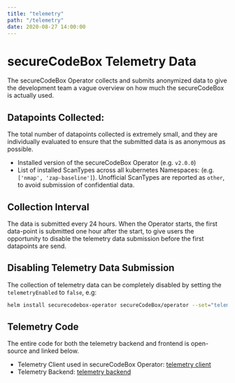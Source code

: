 ```yaml
---
title: "telemetry"
path: "/telemetry"
date: 2020-08-27 14:00:00
---
```


# secureCodeBox Telemetry Data

The secureCodeBox Operator collects and submits anonymized data to give the development team a vague overview on how much the secureCodeBox is actually used.

## Datapoints Collected:

The total number of datapoints collected is extremely small, and they are individually evaluated to ensure that the submitted data is as anonymous as possible.

- Installed version of the secureCodeBox Operator (e.g. `v2.0.0`)
- List of installed ScanTypes across all kubernetes Namespaces: (e.g. `['nmap', 'zap-baseline']`). Unofficial ScanTypes are reported as `other`, to avoid submission of confidential data.

## Collection Interval

The data is submitted every 24 hours. When the Operator starts, the first data-point is submitted one hour after the start, to give users the opportunity to disable the telemetry data submission before the first datapoints are send.

## Disabling Telemetry Data Submission

The collection of telemetry data can be completely disabled by setting the `telemetryEnabled` to `false`, e.g:

```bash
helm install securecodebox-operator secureCodeBox/operator --set="telemetryEnabled=false"
```

## Telemetry Code

The entire code for both the telemetry backend and frontend is open-source and linked below.

- Telemetry Client used in secureCodeBox Operator: [telemetry client](https://github.com/secureCodeBox/secureCodeBox-v2/blob/master/operator/internal/telemetry/telemetry.go)
- Telemetry Backend: [telemetry backend](https://github.com/secureCodeBox/telemetry)
